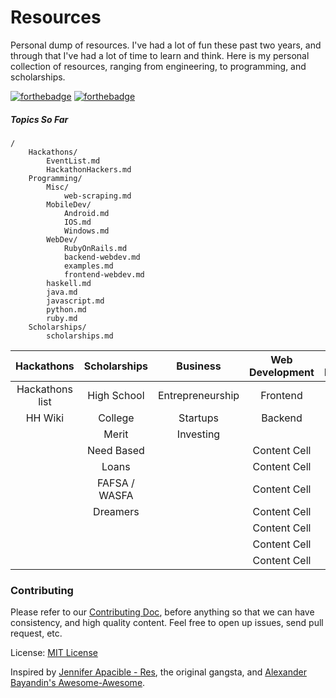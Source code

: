 Resources
=========

Personal dump of resources. I've had a lot of fun these past two years, and through that I've had a lot of time to learn and think. Here is my personal collection of resources, ranging from engineering, to programming, and scholarships.

[![forthebadge](http://forthebadge.com/badges/oooo-kill-em.svg)](http://forthebadge.com) [![forthebadge](http://forthebadge.com/badges/certified-cousin-terio.svg)](http://forthebadge.com)

##### Topics So Far
```
/
    Hackathons/
        EventList.md
        HackathonHackers.md
    Programming/
        Misc/
            web-scraping.md
        MobileDev/
            Android.md
            IOS.md
            Windows.md
        WebDev/
            RubyOnRails.md
            backend-webdev.md
            examples.md
            frontend-webdev.md
        haskell.md
        java.md
        javascript.md
        python.md
        ruby.md
    Scholarships/
        scholarships.md

```

| Hackathons         | Scholarships    | Business        | Web Development    | Mobile Development   | Gen. Programming   |
| :-------------:    | :-------------: | :-------------: | :-------------: | :-------------: | :-------------: |
| Hackathons list    | High School     | Entrepreneurship| Frontend    | Content Cell    | Content Cell    |
| HH Wiki            | College         | Startups        | Backend   | Content Cell    | Content Cell    |
|                    | Merit           | Investing       |                 | Content Cell    | Content Cell    |
|                    | Need Based      |                 | Content Cell    | Content Cell    | Content Cell    |
|                    | Loans           |                 | Content Cell    | Content Cell    | Content Cell    |
|                    | FAFSA / WASFA   |                 | Content Cell    | Content Cell    | Content Cell    |
|                    | Dreamers        |                 | Content Cell    | Content Cell    | Content Cell    |
|                    |                 |                 | Content Cell    | Content Cell    | Content Cell    |
|                    |                 |                 | Content Cell    | Content Cell    | Content Cell    |
|                    |                 |                 | Content Cell    | Content Cell    | Content Cell    |

    
    
### Contributing
Please refer to our [Contributing Doc](https://github.com/mrcoven94/resources/blob/gh-pages/CONTRIBUTING.md), before anything so that we can have consistency, and high quality content. Feel free to open up issues, send pull request, etc.

License: [MIT License](https://github.com/mrcoven94/resources/blob/gh-pages/LICENSE.md)

Inspired by [Jennifer Apacible - Res](https://github.com/japacible/res), the original gangsta, and [Alexander Bayandin's Awesome-Awesome](https://github.com/bayandin/awesome-awesomeness). 
